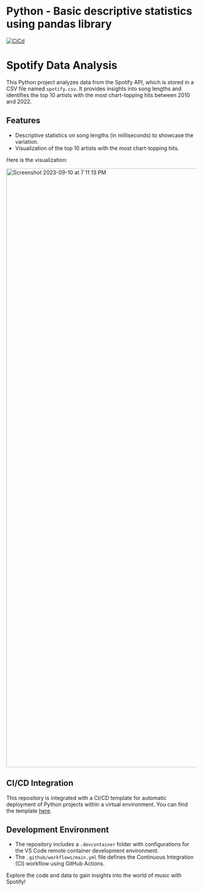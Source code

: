 # Python - Basic descriptive statistics using pandas library


[![CiCd](https://github.com/nogibjj/fj49_week2_ds/actions/workflows/cicd.yml/badge.svg)](https://github.com/nogibjj/fj49_week2_ds/actions/workflows/cicd.yml)

# Spotify Data Analysis

This Python project analyzes data from the Spotify API, which is stored in a CSV file named `spotify.csv`. It provides insights into song lengths and identifies the top 10 artists with the most chart-topping hits between 2010 and 2022.

## Features

- Descriptive statistics on song lengths (in milliseconds) to showcase the variation.
- Visualization of the top 10 artists with the most chart-topping hits.

Here is the visualization:

<img width="1580" alt="Screenshot 2023-09-10 at 7 11 13 PM" src="https://github.com/nogibjj/fj49_week2_ds/assets/101464414/cfc958df-4041-4c8f-be86-ab6885a69074">




## CI/CD Integration

This repository is integrated with a CI/CD template for automatic deployment of Python projects within a virtual environment. You can find the template [here](LINK).

## Development Environment

- The repository includes a `.devcontainer` folder with configurations for the VS Code remote container development environment.
- The `.github/workflows/main.yml` file defines the Continuous Integration (CI) workflow using GitHub Actions.

Explore the code and data to gain insights into the world of music with Spotify!
